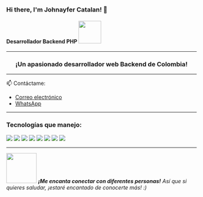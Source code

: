 ### Hi there, I'm Johnayfer Catalan! 👋

#### Desarrollador Backend PHP <img src="https://media.giphy.com/media/WUlplcMpOCEmTGBtBW/giphy.gif" width="60">

---

<h3 align="center">¡Un apasionado desarrollador web Backend de Colombia!</h3>

---

📫 Contáctame:
- [Correo electrónico](mailto:jcatalanmoneris@gmail.com)
- [WhatsApp](https://api.whatsapp.com/send?phone=573163535657&text=Hi!🖖)

---

### Tecnologías que manejo:

<img src="https://img.icons8.com/color/48/000000/php.png"/> <img src="https://img.icons8.com/color/48/000000/javascript.png"/> <img src="https://img.icons8.com/color/48/000000/mysql-logo.png"/> <img src="https://img.icons8.com/color/48/000000/sql.png"/> <img src="https://img.icons8.com/color/48/000000/html-5--v1.png"/> <img src="https://img.icons8.com/color/48/000000/css3.png"/> <img src="https://img.icons8.com/color/48/000000/ajax.png"/> <img src="https://img.icons8.com/ios-filled/50/000000/jquery.png"/>

---

<img src="https://media.giphy.com/media/LnQjpWaON8nhr21vNW/giphy.gif" width="80"> <em><b>¡Me encanta conectar con diferentes personas!</b> Así que si quieres saludar, ¡estaré encantado de conocerte más! :)</em>

